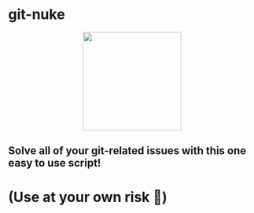 # git-nuke

<p align="center">
  <img width="200" src=https://github.com/altanner/git-nuke/blob/main/nuke.png>
</p>

## Solve all of your git-related issues with this one easy to use script!
# (Use at your own risk 🙂)
